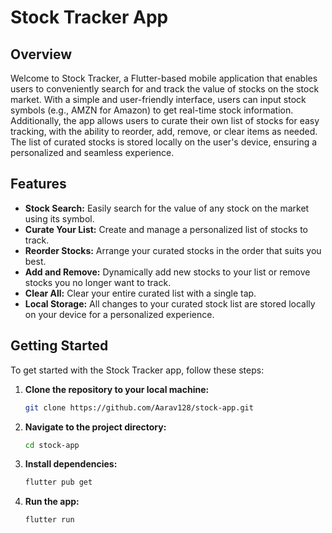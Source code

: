 # Stock Tracker App

## Overview

Welcome to Stock Tracker, a Flutter-based mobile application that enables users to conveniently search for and track the value of stocks on the stock market. With a simple and user-friendly interface, users can input stock symbols (e.g., AMZN for Amazon) to get real-time stock information. Additionally, the app allows users to curate their own list of stocks for easy tracking, with the ability to reorder, add, remove, or clear items as needed. The list of curated stocks is stored locally on the user's device, ensuring a personalized and seamless experience.

## Features

- **Stock Search:** Easily search for the value of any stock on the market using its symbol.
- **Curate Your List:** Create and manage a personalized list of stocks to track.
- **Reorder Stocks:** Arrange your curated stocks in the order that suits you best.
- **Add and Remove:** Dynamically add new stocks to your list or remove stocks you no longer want to track.
- **Clear All:** Clear your entire curated list with a single tap.
- **Local Storage:** All changes to your curated stock list are stored locally on your device for a personalized experience.

## Getting Started

To get started with the Stock Tracker app, follow these steps:

1. **Clone the repository to your local machine:**

   ```bash
   git clone https://github.com/Aarav128/stock-app.git

2. **Navigate to the project directory:**

   ```bash
   cd stock-app

3. **Install dependencies:**

   ```bash
   flutter pub get

4. **Run the app:**

   ```bash
   flutter run
